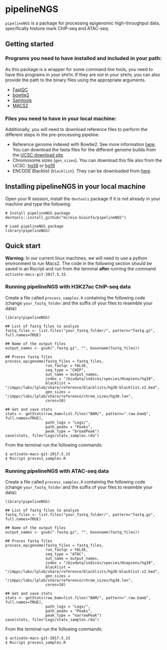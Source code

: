 # pipelineNGS
`pipelineNGS` is a package for processing epigenomic high-throughput data, specifically histone mark ChIP-seq and ATAC-seq.

## Getting started

### Programs you need to have installed and included in your path:

As this package is a wrapper for some command line tools, you need to have this programs in your `$PATH`. If they are not in your `$PATH`, you can also provide the path to the binary files using the appropriate arguments. 

- [FastQC](https://www.bioinformatics.babraham.ac.uk/projects/fastqc/)
- [bowtie2](http://bowtie-bio.sourceforge.net/bowtie2/index.shtml)
- [Samtools](http://www.htslib.org/)
- [MACS2](https://github.com/taoliu/MACS)

### Files you need to have in your local machine:

Additionally, you will need to download reference files to perform the different steps in the pre-processing pipeline:

- Reference genome indexed with Bowtie2. See more information [here](http://bowtie-bio.sourceforge.net/bowtie2/manual.shtml#indexing-a-reference-genome). You can download the fasta files for the different genome builds from the [UCSC download site](https://hgdownload.soe.ucsc.edu/downloads.html#human).
- Chromosome sizes (`gen_sizes`). You can download this file also from the UCSC: [hg38](https://hgdownload.cse.ucsc.edu/goldenPath/hg38/bigZips/hg38.chrom.sizes) or [hg19](https://hgdownload.cse.ucsc.edu/goldenPath/hg19/bigZips/hg19.chrom.sizes)
- ENCODE Blacklist (`blacklist`). They can be downloaded from [here](https://sites.google.com/site/anshulkundaje/projects/blacklists).

## Installing pipelineNGS in your local machine

Open your R session, install the `devtools` package if it is not already in your machine and type the following:

```
# Install pipelineNGS package
devtools::install_github("mireia-bioinfo/pipelineNGS")

# Load pipelineNGS package
library(pipelineNGS)
```

## Quick start

**Warning**: In our current linux machines, we will need to use a python environment to run Macs2. The code in the following section should be saved in an Rscript and run from the terminal **after** running the command `activate-macs-git-2017.5.15`.

### Running pipelineNGS with H3K27ac ChIP-seq data

Create a file called `process_samples.R` containing the following code (change `your_fastq_folder` and the suffix of your files to resemble your data):

```
library(pipelineNGS)

## List of fastq files to analyze
fastq_files <- list.files("your_fastq_folder/", pattern="fastq.gz", full.names=TRUE)

## Name of the output files
output_names <- gsub(".fastq.gz", "", basename(fastq_files))

## Proces fastq files
process_epigenome(fastq_files = fastq_files,
                  run_fastqc = FALSE,
                  seq_type = "CHIP",
                  out_name = output_names,
                  index = "/biodata/indices/species/Hsapiens/hg38",
                  blacklist = "/imppc/labs/lplab/share/reference/blacklists/hg38-blacklist.v2.bed",
                  gen_sizes = "/imppc/labs/lplab/share/reference/chrom_sizes/hg38.len",
                  cores=10)
                  
## Get and save stats
stats <- getStats(raw_bam=list.files("BAM/", pattern=".raw.bam$", full.names=TRUE),
                  path_logs = "Logs/",
                  path_peaks = "Peaks",
                  peak_type = "broadPeak") 
save(stats, file="Logs/stats_samples.rda")
```

From the terminal run the following commands: 

```
$ activate-macs-git-2017.5.15
$ Rscript process_samples.R
```

### Running pipelineNGS with ATAC-seq data

Create a file called `process_samples.R` containing the following code (change `your_fastq_folder` and the suffix of your files to resemble your data):

```
library(pipelineNGS)

## List of fastq files to analyze
fastq_files <- list.files("your_fastq_folder/", pattern="fastq.gz", full.names=TRUE)

## Name of the output files
output_names <- gsub(".fastq.gz", "", basename(fastq_files))

## Proces fastq files
process_epigenome(fastq_files = fastq_files,
                  run_fastqc = FALSE,
                  seq_type = "ATAC",
                  out_name = output_names,
                  index = "/biodata/indices/species/Hsapiens/hg38",
                  blacklist = "/imppc/labs/lplab/share/reference/blacklists/hg38-blacklist.v2.bed",
                  gen_sizes = "/imppc/labs/lplab/share/reference/chrom_sizes/hg38.len",
                  cores=10)

## Get and save stats
stats <- getStats(raw_bam=list.files("BAM/", pattern=".raw.bam$", full.names=TRUE),
                  path_logs = "Logs/",
                  path_peaks = "Peaks",
                  peak_type = "narrowPeak") 
save(stats, file="Logs/stats_samples.rda")
```

From the terminal run the following commands: 

```
$ activate-macs-git-2017.5.15
$ Rscript process_samples.R
```
